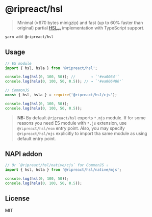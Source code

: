 # @ripreact/hsl

> Minimal (≈670 bytes minigzip) and fast (up to 60% faster than original)
> partial [HSLᵤᵥ](http://hsluv.org) implementation with TypeScript support.

```bash
yarn add @ripreact/hsl
```

## Usage

```javascript
// ES module
import { hsl, hsla } from '@ripreact/hsl';

console.log(hsl(0, 100, 50)); //       → `'#ea0064'`
console.log(hsla(0, 100, 50, 0.5)); // → `'#ea006480'`
```

```javascript
// CommonJS
const { hsl, hsla } = require('@ripreact/hsl/cjs');

console.log(hsl(0, 100, 50));
console.log(hsla(0, 100, 50, 0.5));
```

> **NB:** By default `@ripreact/hsl` exports `*.mjs` module. If for some reasons
> you need ES module with `*.js` extension, use `@ripreact/hsl/esm` entry point.
> Also, you may specify `@ripreact/hsl/mjs` explicitly to import tha same module
> as using default entry point.

## NAPI addon

```javascript
// Or `@ripreact/hsl/native/cjs` for CommonJS ↓
import { hsl, hsla } from '@ripreact/hsl/native/mjs';

console.log(hsl(0, 100, 50));
console.log(hsla(0, 100, 50, 0.5));
```

## License

MIT
